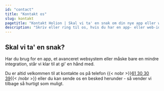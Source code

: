 ```yaml
---
id: "contact"
title: "Kontakt os"
slug: kontakt
pagetitle: "Kontakt Holion | Skal vi ta' en snak om din nye app eller websystem?"
description: "Skriv eller ring til os, hvis du har en app- eller web-idé, som vi skal kigge på. Det koster ikke noget at tage os med på råd."
---
```


Skal vi ta' en snak?
---
Har du brug for en app, et avanceret websystem eller måske bare en mindre integration, står vi klar til at gi' en hånd med. 

Du er altid velkommen til at kontakte os på telefon {{< nobr >}}[61 30 30 39](tel:+4561303039){{< /nobr >}} eller du kan sende os en besked herunder - så vender vi tilbage så hurtigt som muligt.